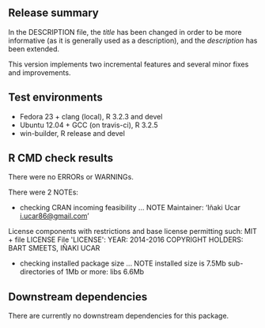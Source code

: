 ## Release summary

In the DESCRIPTION file, the _title_ has been changed in order to be more informative (as it is generally used as a description), and the _description_ has been extended.

This version implements two incremental features and several minor fixes and improvements.

## Test environments

* Fedora 23 + clang (local), R 3.2.3 and devel
* Ubuntu 12.04 + GCC (on travis-ci), R 3.2.5
* win-builder, R release and devel

## R CMD check results

There were no ERRORs or WARNINGs.

There were 2 NOTEs:

* checking CRAN incoming feasibility ... NOTE
Maintainer: ‘Iñaki Ucar <i.ucar86@gmail.com>’

License components with restrictions and base license permitting such:
  MIT + file LICENSE
File 'LICENSE':
  YEAR: 2014-2016
  COPYRIGHT HOLDERS: BART SMEETS, IÑAKI UCAR

* checking installed package size ... NOTE
  installed size is  7.5Mb
  sub-directories of 1Mb or more:
    libs   6.6Mb

## Downstream dependencies

There are currently no downstream dependencies for this package.

